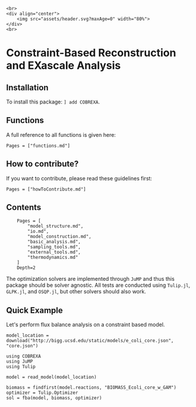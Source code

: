 ```@raw html
<br>
<div align="center">
    <img src="assets/header.svg?maxAge=0" width="80%">
</div>
<br>
```

# Constraint-Based Reconstruction and EXascale Analysis

## Installation

To install this package: `] add COBREXA`.

## Functions

A full reference to all functions is given here:

```@contents
Pages = ["functions.md"]
```

## How to contribute?

If you want to contribute, please read these guidelines first:

```@contents
Pages = ["howToContribute.md"]
```

## Contents
```@contents
    Pages = [
        "model_structure.md",
        "io.md",
        "model_construction.md",
        "basic_analysis.md",
        "sampling_tools.md",
        "external_tools.md",
        "thermodynamics.md"
    ]
    Depth=2
```

The optimization solvers are implemented through `JuMP` and thus this package should be solver agnostic. All tests are conducted using `Tulip.jl`, `GLPK.jl`, and `OSQP.jl`, but other solvers should also work. 

## Quick Example
Let's perform flux balance analysis on a constraint based model.
```@setup intro
model_location = download("http://bigg.ucsd.edu/static/models/e_coli_core.json", "core.json")
```
```@example intro
using COBREXA
using JuMP
using Tulip

model = read_model(model_location)

biomass = findfirst(model.reactions, "BIOMASS_Ecoli_core_w_GAM")
optimizer = Tulip.Optimizer
sol = fba(model, biomass, optimizer)
```



